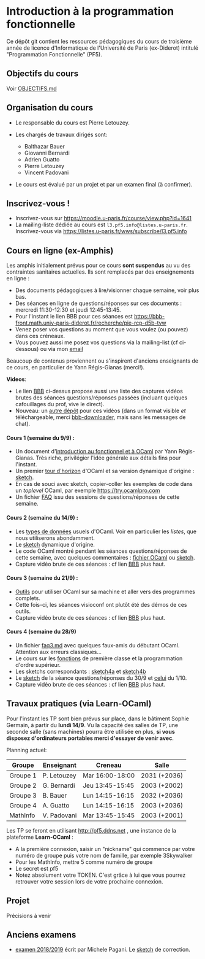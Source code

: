 # Introduction à la programmation fonctionnelle

Ce dépôt git contient les ressources pédagogiques du cours de troisième
année de licence d'Informatique de l'Université de Paris (ex-Diderot) intitulé
"Programmation Fonctionnelle" (PF5).

## Objectifs du cours

Voir [OBJECTIFS.md](OBJECTIFS.md)

## Organisation du cours

- Le responsable du cours est Pierre Letouzey. 

- Les chargés de travaux dirigés sont:
  - Balthazar Bauer
  - Giovanni Bernardi
  - Adrien Guatto
  - Pierre Letouzey
  - Vincent Padovani

- Le cours est évalué par un projet et par un examen final (à confirmer).

## Inscrivez-vous !

- Inscrivez-vous sur https://moodle.u-paris.fr/course/view.php?id=1641
- La mailing-liste dédiée au cours est `l3.pf5.info@listes.u-paris.fr`. Inscrivez-vous via https://listes.u-paris.fr/wws/subscribe/l3.pf5.info


## Cours en ligne (ex-Amphis)

Les amphis initialement prévus pour ce cours **sont suspendus** au vu des contraintes sanitaires actuelles.
Ils sont remplacés par des enseignements en ligne :
  - Des documents pédagogiques à lire/visionner chaque semaine, voir plus bas.
  - Des séances en ligne de questions/réponses sur ces documents : mercredi 11:30-12:30 et jeudi 12:45-13:45.
  - Pour l'instant le lien BBB pour ces séances est https://bbb-front.math.univ-paris-diderot.fr/recherche/pie-rcp-d5b-tvw
  - Venez poser vos questions au moment que vous voulez (ou pouvez) dans ces créneaux.
  - Vous pouvez aussi me posez vos questions via la mailing-list (cf ci-dessous) ou via mon [email](http://www.irif.fr/~letouzey)

Beaucoup de contenus proviennent ou s'inspirent d'anciens enseignants de ce cours, en particulier de Yann Régis-Gianas (merci!).

**Videos**:
  - Le lien [BBB](https://bbb-front.math.univ-paris-diderot.fr/recherche/pie-rcp-d5b-tvw) ci-dessus propose aussi une liste des captures vidéos brutes des séances questions/réponses passées (incluant quelques cafouillages du prof, vive le direct).
  - Nouveau: un [autre dépôt](https://www.irif.fr/~letouzey/pf5/videos) pour ces vidéos (dans un format visible *et* téléchargeable, merci [bbb-downloader](https://github.com/trahay/bbb-downloader), mais sans les messages de chat).

#### Cours 1 (semaine du 9/9) :
  - Un document d'[introduction au fonctionnel et à OCaml](slides/cours-01-yann.pdf) par Yann Régis-Gianas. 
    Très riche, privilégier l'idée générale aux détails fins pour l'instant.
  - Un premier [tour d'horizon](sketchs/cours1.md) d'OCaml et sa version dynamique d'origine : [sketch](https://sketch.sh/s/H3xyXu6P3YdaHMqOVYXq6b/).
  - En cas de souci avec sketch, copier-coller les exemples de code dans un *toplevel* OCaml, par exemple https://try.ocamlpro.com
  - Un fichier [FAQ](faq/faq1.md) issu des sessions de questions/réponses de cette semaine.

#### Cours 2 (semaine du 14/9) :
  - Les [types de données](sketchs/cours2.md) usuels d'OCaml. Voir en particulier les *listes*, que nous utiliserons abondamment.
  - Le [sketch](https://sketch.sh/s/RjxDVUFPNMiZqKxDtzdezN/) dynamique d'origine.
  - Le code OCaml montré pendant les séances questions/réponses de cette semaine, avec quelques commentaires : [fichier OCaml](faq/faq2.ml) ou [sketch](https://sketch.sh/s/nhihzKwLxmobjB0TDbEeKk/).
  - Capture vidéo brute de ces séances : cf lien [BBB](https://bbb-front.math.univ-paris-diderot.fr/recherche/pie-rcp-d5b-tvw) plus haut.

#### Cours 3 (semaine du 21/9) :
  - [Outils](slides/cours-03-outils.md) pour utiliser OCaml sur sa machine et aller vers des programmes complets.
  - Cette fois-ci, les séances visioconf ont plutôt été des démos de ces outils.
  - Capture vidéo brute de ces séances : cf lien [BBB](https://bbb-front.math.univ-paris-diderot.fr/recherche/pie-rcp-d5b-tvw) plus haut.

#### Cours 4 (semaine du 28/9)
  - Un fichier [faq3.md](faq/faq3.md) avec quelques faux-amis du débutant OCaml. Attention aux erreurs classiques...
  - Le cours sur les [fonctions](slides/cours-04-fun.md) de première classe et la programmation d'ordre supérieur.
  - Les sketchs correspondants : [sketch4a](https://sketch.sh/s/XjV2RE6tIUAJkvdfQ1rgFN/) et [sketch4b](https://sketch.sh/s/tDqsDWq7jwLNCLPX3mzky7/)
  - Le [sketch](https://sketch.sh/s/iHoll1bLeBUb3LCn5Hw22U/) de la séance questions/réponses du 30/9
    et [celui](https://sketch.sh/s/JFcq7Uv7yfl5BtcobMwcWe/) du 1/10.
  - Capture vidéo brute de ces séances : cf lien [BBB](https://bbb-front.math.univ-paris-diderot.fr/recherche/pie-rcp-d5b-tvw) plus haut.

## Travaux pratiques (via Learn-OCaml)

Pour l'instant les TP sont bien prévus sur place, dans le bâtiment Sophie Germain, à partir du **lundi 14/9**.
Vu la capacité des salles de TP, une seconde salle (sans machines) pourra être utilisée
en plus, **si vous disposez d'ordinateurs portables merci d'essayer de venir avec**.

Planning actuel:

| Groupe   | Enseignant  | Creneau         | Salle        |
|----------|-------------|-----------------|--------------|
| Groupe 1 | P. Letouzey | Mar 16:00-18:00 | 2031 (+2036) |
| Groupe 2 | G. Bernardi | Jeu 13:45-15:45 | 2003 (+2002) |
| Groupe 3 | B. Bauer    | Lun 14:15-16:15 | 2032 (+2036) |
| Groupe 4 | A. Guatto   | Lun 14:15-16:15 | 2003 (+2036) |
| MathInfo | V. Padovani | Mar 13:45-15:45 | 2003 (+2001) |

Les TP se feront en utilisant http://pf5.ddns.net , une instance de la plateforme **Learn-OCaml** : 
- A la première connexion, saisir un "nickname" qui commence par votre numéro de groupe puis votre nom de famille, par exemple 3Skywalker
- Pour les MathInfo, mettre 5 comme numéro de groupe
- Le secret est pf5
- Notez absolument votre TOKEN. C'est grâce à lui que vous pourrez retrouver votre session lors de votre prochaine connexion.


## Projet

Précisions à venir

## Anciens examens

- [examen 2018/2019](exams/examen1819.pdf) écrit par Michele Pagani.
  Le [sketch](https://sketch.sh/s/dgfrHHkNzdUuf3VYTRO3Vy/) de correction.
